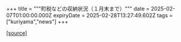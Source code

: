 +++
title = """町税などの収納状況（１月末まで）"""
date = 2025-02-07T01:00:00.000Z
expiryDate = 2025-02-28T13:27:49.602Z
tags = ["kuriyama","news"]
+++


[[source]](https://www.town.kuriyama.hokkaido.jp/soshiki/35/946.html)
